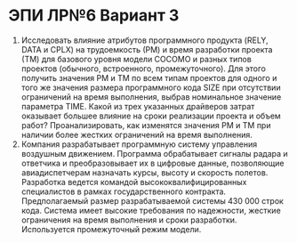# ЭПИ ЛР№6 Вариант 3

1. Исследовать влияние атрибутов программного продукта (RELY, DATA
и CPLX) на трудоемкость (РМ) и время разработки проекта (ТМ) для 
базового уровня модели COCOMO и разных типов проектов 
(обычного, встроенного, промежуточного). Для этого получить 
значения PM и ТМ по всем типам проектов для одного и того же 
значения размера программного кода SIZE при отсутствии
ограничений на время выполнения, выбрав номинальное значение 
параметра TIME. Какой из трех указанных драйверов затрат оказывает 
большее влияние на сроки реализации проекта и объем работ?
Проанализировать, как изменятся значения PM и ТМ при наличии 
более жестких ограничений на время выполнения.
2. Компания разрабатывает программную систему управления 
воздушным движением. Программа обрабатывает сигналы радара и 
ответчика и преобразовывает их в цифровые данные, позволяющие 
авиадиспетчерам назначать курсы, высоту и скорость полетов.
Разработка ведется командой высококвалифицированных специалистов 
в рамках государственного контракта. Предполагаемый размер 
разрабатываемой системы 430 000 строк кода. Система имеет высокие 
требования по надежности, жесткие ограничения на время выполнения 
и сроки разработки. Используется промежуточный режим модели.
